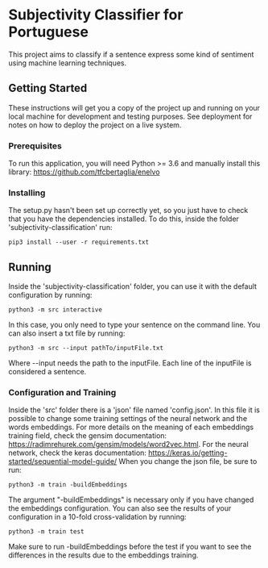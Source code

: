# Subjectivity Classifier for Portuguese

This project aims to classify if a sentence express some kind of sentiment using machine learning techniques.

## Getting Started

These instructions will get you a copy of the project up and running on your local machine for development and testing purposes. See deployment for notes on how to deploy the project on a live system.

### Prerequisites

To run this application, you will need Python >= 3.6 and manually install this library: https://github.com/tfcbertaglia/enelvo

### Installing
The setup.py hasn't been set up correctly yet, so you just have to check that you have the dependencies installed. To do this, inside the folder 'subjectivity-classification' run:

```
pip3 install --user -r requirements.txt
```

## Running

Inside the 'subjectivity-classification' folder, you can use it with the default configuration by running:
```
python3 -m src interactive
```
In this case, you only need to type your sentence on the command line.
You can also insert a txt file by running:
```
python3 -m src --input pathTo/inputFile.txt
```
Where --input needs the path to the inputFile. Each line of the inputFile is considered a sentence.


### Configuration and Training

Inside the 'src' folder there is a 'json' file named 'config.json'. In this file it is possible to change some training settings of the neural network and the words embeddings. For more details on the meaning of each embeddings training field, check the gensim documentation: https://radimrehurek.com/gensim/models/word2vec.html. For the neural network, check the keras documentation: https://keras.io/getting-started/sequential-model-guide/
When you change the json file, be sure to run:
```
python3 -m train -buildEmbeddings
```
The argument "-buildEmbeddings" is necessary only if you have changed the embeddings configuration.
You can also see the results of your configuration in a 10-fold cross-validation by running:
```
python3 -m train test
```
Make sure to run -buildEmbeddings before the test if you want to see the differences in the results due to the embeddings training.

